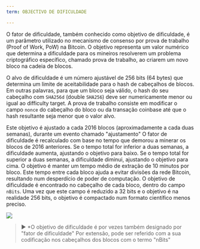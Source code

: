 ```yaml
---
term: OBJECTIVO DE DIFICULDADE

---
```

O fator de dificuldade, também conhecido como objetivo de dificuldade, é um parâmetro utilizado no mecanismo de consenso por prova de trabalho (Proof of Work, PoW) na Bitcoin. O objetivo representa um valor numérico que determina a dificuldade para os mineiros resolverem um problema criptográfico específico, chamado prova de trabalho, ao criarem um novo bloco na cadeia de blocos.

O alvo de dificuldade é um número ajustável de 256 bits (64 bytes) que determina um limite de aceitabilidade para o hash de cabeçalhos de blocos. Em outras palavras, para que um bloco seja válido, o hash do seu cabeçalho com `SHA256d` (double `SHA256`) deve ser numericamente menor ou igual ao difficulty target. A prova de trabalho consiste em modificar o campo `nonce` do cabeçalho do bloco ou da transação coinbase até que o hash resultante seja menor que o valor alvo.

Este objetivo é ajustado a cada 2016 blocos (aproximadamente a cada duas semanas), durante um evento chamado "ajustamento" O fator de dificuldade é recalculado com base no tempo que demorou a minerar os blocos de 2016 anteriores. Se o tempo total for inferior a duas semanas, a dificuldade aumenta, ajustando o objetivo para baixo. Se o tempo total for superior a duas semanas, a dificuldade diminui, ajustando o objetivo para cima. O objetivo é manter um tempo médio de extração de 10 minutos por bloco. Este tempo entre cada bloco ajuda a evitar divisões da rede Bitcoin, resultando num desperdício de poder de computação. O objetivo de dificuldade é encontrado no cabeçalho de cada bloco, dentro do campo `nBits`. Uma vez que este campo é reduzido a 32 bits e o objetivo é na realidade 256 bits, o objetivo é compactado num formato científico menos preciso.

![](../../dictionnaire/assets/34.webp)

> ► *O objetivo de dificuldade é por vezes também designado por "fator de dificuldade" Por extensão, pode ser referido com a sua codificação nos cabeçalhos dos blocos com o termo "nBits"
